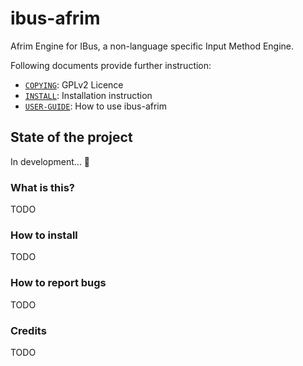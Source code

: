 # ibus-afrim

Afrim Engine for IBus, a non-language specific Input Method Engine.

Following documents provide further instruction:
- [`COPYING`](COPYING): GPLv2 Licence
- [`INSTALL`](INSTALL): Installation instruction
- [`USER-GUIDE`](USER-GUIDE): How to use ibus-afrim

## State of the project
In development... 👷

### What is this?
TODO

### How to install
TODO

### How to report bugs
TODO

### Credits
TODO
